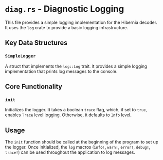 # `diag.rs` - Diagnostic Logging

This file provides a simple logging implementation for the Hibernia decoder. It uses the `log` crate to provide a basic logging infrastructure.

## Key Data Structures

### `SimpleLogger`

A struct that implements the `log::Log` trait. It provides a simple logging implementation that prints log messages to the console.

## Core Functionality

### `init`

Initializes the logger. It takes a boolean `trace` flag, which, if set to `true`, enables `Trace` level logging. Otherwise, it defaults to `Info` level.

## Usage

The `init` function should be called at the beginning of the program to set up the logger. Once initialized, the `log` macros (`info!`, `warn!`, `error!`, `debug!`, `trace!`) can be used throughout the application to log messages.
